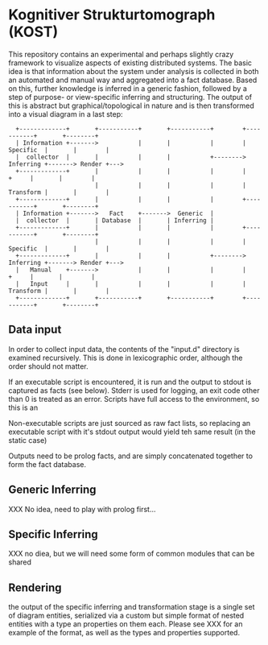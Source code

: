 Kognitiver Strukturtomograph (KOST)
===================================

This repository contains an experimental and perhaps slightly crazy framework to
visualize aspects of existing distributed systems. The basic idea is that
information about the system under analysis is collected in both an automated
and manual way and aggregated into a fact database. Based on this, further
knowledge is inferred in a generic fashion, followed by a step of
purpose- or view-specific inferring and structuring. The output of this is 
abstract but graphical/topological in nature and is then transformed into a
visual diagram in a last step:

```
  +-------------+       +-----------+       +-----------+        +-----------+       +--------+
  | Information +------->           |       |           |        | Specific  |       |        |
  |  collector  |       |           |       |           +--------> Inferring +-------> Render +--->
  +-------------+       |           |       |           |        |     +     |       |        |
                        |           |       |           |        | Transform |       |        |
  +-------------+       |           |       |           |        +-----------+       +--------+
  | Information +------->   Fact    +------->  Generic  |
  |  collector  |       | Database  |       | Inferring |
  +-------------+       |           |       |           |        +-----------+       +--------+
                        |           |       |           |        | Specific  |       |        |
  +-------------+       |           |       |           +--------> Inferring +-------> Render +--->
  |   Manual    +------->           |       |           |        |     +     |       |        |
  |   Input     |       |           |       |           |        | Transform |       |        |
  +-------------+       +-----------+       +-----------+        +-----------+       +--------+
```

## Data input

In order to collect input data, the contents of the "input.d" directory is 
examined recursively. This is done in lexicographic order, although the order 
should not matter. 

If an executable script is encountered, it is run and the output to stdout is 
captured as facts (see below). Stderr is used for logging, an exit code other 
than 0 is treated as an error. Scripts have full access to the environment,
so this is an

Non-executable scripts are just sourced as raw fact lists, so replacing an
executable script with it's stdout output would yield teh same result (in the
static case)

Outputs need to be prolog facts, and are simply concatenated together to form 
the fact database.

## Generic Inferring

XXX No idea, need to play with prolog first...

## Specific Inferring

XXX no diea, but we will need some form of common modules that can be shared

## Rendering 

the output of the specific inferring and transformation stage is a single set
of diagram entities, serialized via a custom but simple format of nested
entities with a type an properties on them each. Please see XXX for an example
of the format, as well as the types and properties supported.
